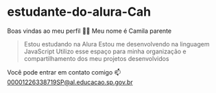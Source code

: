 # estudante-do-alura-Cah

Boas vindas ao meu perfil 💙💙
Meu nome é Camila parente


>Estou estudando na Alura
>Estou me desenvolvendo na linguagem JavaScript
Utilizo esse espaço para minha organização e compartilhamento dos meu projetos desenvolvidos

Você pode entrar em contato comigo 📫
00001226338719SP@al.educacao.sp.gov.br

